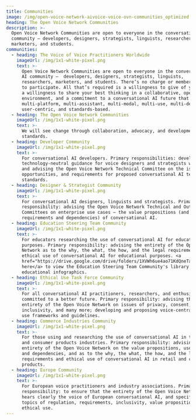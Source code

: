 ```yaml
---
title: Communities
image: /img/open-voice-network-aivoice-voice-ovn-communities_optimized.jpg
heading: The Open Voice Network Communities
description: >-
  Open Voice Network Communities are open to everyone in the conversational AI
  community – developers, designers, strategists, linguists, researchers,
  marketers, and students. 
communities:
  - heading: The Voice of Voice Practitioners Worldwide
    imageUrl: /img/1x1-white-pixel.png
    text: >-
      Open Voice Network Communities are open to everyone in the conversational
      AI community –  developers, designers, strategists, linguists,
      researchers, marketers, and students. There’s no charge or membership fee
      to participate. All that’s required is a willingness to give of your time,
      a willingness to share your best thinking in a collaborative, open
      environment, and a commitment to a conversational AI future that is
      multi-platform, multi-assistant, multi-modal, multi-use, multi-device,
      user-centric, and standards-based.
  - heading: The Open Voice Network Communities
    imageUrl: /img/1x1-white-pixel.png
    text: >-
      We will see change through collaboration, advocacy, and development of
      standards.
  - heading: Developer Community
    imageUrl: /img/1x1-white-pixel.png
    text: >-
      For conversational AI developers. Primary responsibilities: developing
      technology-neutral guidance for voice designers and strategists worldwide
      and advising the Open Voice Network Technical Committee on the issues,
      opportunities, and requirements for proposed conversational AI technical
      standards.
  - heading: Designer & Strategist Community
    imageUrl: /img/1x1-white-pixel.png
    text: >-
      For conversational AI designers, linguists and strategists. Primary
      responsibility: advising the Open Voice Network Technical and Outreach
      Committees on enterprise use cases – the value propositions (and related
      requirements and dependencies) of conversational AI.
  - heading: Education Steering Team Community
    imageUrl: /img/1x1-white-pixel.png
    text: >-
      For educators researching the use of conversational AI for educational
      purposes. Primary responsibility: advising the entirety of the Open Voice
      Network as to the why, the what, the how, and the legal requirements and
      ethical use of conversational AI for educational purposes. <a
      href="https://drive.google.com/drive/folders/1XVWh6ue4ao71KdQneTaH4omC7MRUle06?usp=sharing">Click
      here</a> to view the Education Steering Team Community's library of
      educational infographics.
  - heading: Ethical Use Task Force Community
    imageUrl: /img/1x1-white-pixel.png
    text: >-
      For all conversational AI practitioners, researchers, and enthusiasts
      committed to a better future. Primary responsibility: advising the
      entirety of the Open Voice Network on issues of privacy, consent,
      inclusivity, and many more; developing and proposing voice-central ethical
      use frameworks and guidelines.
  - heading: Commerce Industries Community
    imageUrl: /img/1x1-white-pixel.png
    text: >-
      For those using and researching the use of conversational AI in the retail
      and consumer products industries. Primary responsibility: advising the
      entirety of the Open Voice Network on the value propositions, use cases,
      and dependencies, and as to the why, the what, the how, and the legal
      requirements and ethical use of conversational AI in retail and consumer
      products.
  - heading: Europe Community
    imageUrl: /img/1x1-white-pixel.png
    text: >-
      For European voice practitioners and industry associations. Primary
      responsibility: to ensure that the entirety of the Open Voice Network
      hears clearly the voice of European conversational AI, and specifically on
      topics of regulation, requirements, inclusivity, value propositions, and
      ethical use.
---
```


